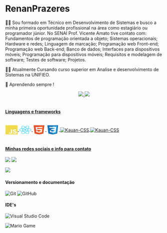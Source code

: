 # RenanPrazeres 

👨‍💻 Sou formado em Técnico em Desenvolvimento de Sistemas e busco a minha primeira oportunidade profissional na área como estagiário ou programador júnior. No SENAI Prof. Vicente Amato tive contato com: Fundamentos de programação orientada a objeto; Sistemas operacionais; Hardware e redes; Linguagem de marcação; Programação web Front-end; Programação web Back-end; Banco de dados; Interfaces para dispositivos móveis; Programação para dispositivos móveis; Requisitos e modelagem de software; Testes de software; Projetos.

👨‍💻 Atualmente Cursando curso superior em  Analise e desenvolvimento de Sistemas na UNIFIEO.

🚀 Aprendendo sempre !
<br>

<div align="center">
  <a href="https://github.com/RenanPrazeres">
  <img height="180em" src="https://github-readme-stats.vercel.app/api?username=RenanPrazeres&show_icons=true&theme=dark&include_all_commits=true&count_private=true"/>
  <img height="180em" src="https://github-readme-stats.vercel.app/api/top-langs/?username=RenanPrazeres&show_icons=true&theme=dark"/>
</div>

<br>

#### Linguagens e frameworks
<div style="display: inline_block"><br>
  <img align="center" alt="Kauan-Js" height="30" width="40" src="https://raw.githubusercontent.com/devicons/devicon/master/icons/javascript/javascript-plain.svg">
  <!-- <img align="center" alt="v-Ts" height="30" width="40" src="https://raw.githubusercontent.com/devicons/devicon/master/icons/typescript/typescript-plain.svg"> -->
  <img align="center" alt="Kauan-React" height="30" width="40" src="https://raw.githubusercontent.com/devicons/devicon/master/icons/react/react-original.svg">
  <img align="center" alt="v-HTML" height="30" width="40" src="https://raw.githubusercontent.com/devicons/devicon/master/icons/html5/html5-original.svg">
  <img align="center" alt="Kauan-CSS" height="30" width="40" src="https://raw.githubusercontent.com/devicons/devicon/master/icons/css3/css3-original.svg">
  <img align="center" alt="Kauan-CSS" height="30" width="40" src="https://cdn.jsdelivr.net/gh/devicons/devicon/icons/nodejs/nodejs-original.svg">
  <img align="center" alt="Kauan-CSS" height="30" width="40" src="https://cdn.jsdelivr.net/gh/devicons/devicon/icons/mysql/mysql-original.svg">
 
</div><br>
 
 #### Minhas redes sociais e info para contato
 <div style="display: inline_block"> 
  <a href="https://wa.me/5511952150183?text=Ol%C3%A1%2C+tudo+bem+%3F" target="_blank"><img src="https://img.shields.io/badge/WhatsApp-25D366?style=for-the-badge&logo=whatsapp&logoColor=white" target="_blank"></a>
 	<a href="https://www.instagram.com/r.prazeres/" target="_blank"><img src="https://img.shields.io/badge/Instagram-E4405F?style=for-the-badge&logo=instagram&logoColor=white" target="_blank"></a>
 
 <!-- <a href = "https://mail.google.com/mail/u/example@gmail.com"><img src="https://img.shields.io/badge/-Gmail-%23333?style=for-the-badge&logo=gmail&logoColor=white" target="_blank"></a> -->
  
  <a href="https://www.linkedin.com/in/renan-prazeres-b0636b9a/" target="_blank"><img src="https://img.shields.io/badge/-LinkedIn-%230077B5?style=for-the-badge&logo=linkedin&logoColor=white" target="_blank"></a> 
<br>

 #### Versionamento e documentação
  ![Git](https://img.shields.io/badge/Git-F05032?style=for-the-badge&logo=git&logoColor=white)
  ![GitHub](https://img.shields.io/badge/GitHub-100000?style=for-the-badge&logo=github&logoColor=white)
  <!-- ![GitLab](https://img.shields.io/badge/GitLab-330F63?style=for-the-badge&logo=gitlab&logoColor=white) -->

#### IDE's <br>
  ![Visual Studio Code](https://img.shields.io/badge/Visual_Studio_Code-0078D4?style=for-the-badge&logo=visual%20studio%20code&logoColor=white)
  <!-- ![Eclipse](https://img.shields.io/badge/Eclipse-2C2255?style=for-the-badge&logo=eclipse&logoColor=white) -->
 
 <img src="https://github.com/TheDudeThatCode/TheDudeThatCode/blob/master/Assets/Mario_Gameplay.gif" alt="Mario Game" width="980">
